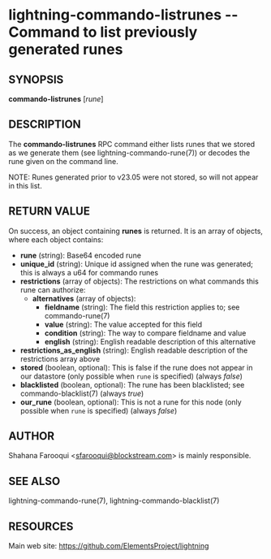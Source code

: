 lightning-commando-listrunes -- Command to list previously generated runes
==========================================================================

SYNOPSIS
--------

**commando-listrunes** [*rune*]

DESCRIPTION
-----------

The **commando-listrunes** RPC command either lists runes that we stored as we generate them (see lightning-commando-rune(7)) or decodes the rune given on the command line. 

NOTE: Runes generated prior to v23.05 were not stored, so will not appear in this list.

RETURN VALUE
------------

[comment]: # (GENERATE-FROM-SCHEMA-START)
On success, an object containing **runes** is returned.  It is an array of objects, where each object contains:

- **rune** (string): Base64 encoded rune
- **unique\_id** (string): Unique id assigned when the rune was generated; this is always a u64 for commando runes
- **restrictions** (array of objects): The restrictions on what commands this rune can authorize:
  - **alternatives** (array of objects):
    - **fieldname** (string): The field this restriction applies to; see commando-rune(7)
    - **value** (string): The value accepted for this field
    - **condition** (string): The way to compare fieldname and value
    - **english** (string): English readable description of this alternative
- **restrictions\_as\_english** (string): English readable description of the restrictions array above
- **stored** (boolean, optional): This is false if the rune does not appear in our datastore (only possible when `rune` is specified) (always *false*)
- **blacklisted** (boolean, optional): The rune has been blacklisted; see commando-blacklist(7) (always *true*)
- **our\_rune** (boolean, optional): This is not a rune for this node (only possible when `rune` is specified) (always *false*)

[comment]: # (GENERATE-FROM-SCHEMA-END)

AUTHOR
------

Shahana Farooqui <<sfarooqui@blockstream.com>> is mainly responsible.

SEE ALSO
--------

lightning-commando-rune(7), lightning-commando-blacklist(7)

RESOURCES
---------

Main web site: <https://github.com/ElementsProject/lightning>

[comment]: # ( SHA256STAMP:e117496020fda2d3c5eee7f9df8516d40f315b387f4cd18c1483640a2cd9f73b)
